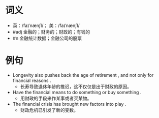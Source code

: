 # 词义
- 英：/faɪˈnænʃl/； 美：/faɪˈnænʃl/
- #adj 金融的；财务的；财政的；有钱的
- #n 金融统计数据；金融公司的股票
# 例句
- Longevity also pushes back the age of retirement , and not only for financial reasons .
	- 长寿导致退休年龄的推迟，这不仅仅是出于财政的原因。
- Have the financial means to do something or buy something .
	- 用财政的手段来作某事或者买某物。
- The financial crisis has brought new factors into play .
	- 财政危机已引发了新的变数。
